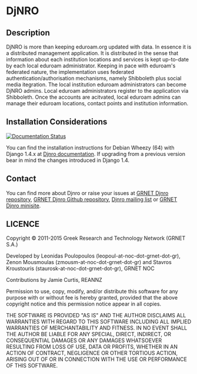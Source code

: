 # DjNRO

## Description
DjNRO is more than keeping eduroam.org updated with data. In essence it is a distributed management application.
It is distributed in the sense that information about each institution locations and services is kept up-to-date by each local eduroam administrator.
Keeping in pace with eduroam's federated nature, the implementation uses federated authentication/authorisation mechanisms, namely Shibboleth plus social media itegration.
The local institution eduroam administrators can become DjNRO admins. Local eduroam administrators register to the application via Shibboleth.
Once the accounts are acitvated, local eduroam admins can manage their eduroam locations, contact points and institution information.

## Installation Considerations
[![Documentation Status](https://readthedocs.org/projects/djnro/badge/?version=latest)](https://readthedocs.org/projects/djnro/?badge=latest)

You can find the installation instructions for Debian Wheezy (64)
with Django 1.4.x at [Djnro documentation](http://djnro.readthedocs.org).
If upgrading from a previous version bear in mind the changes introduced in Django 1.4.

## Contact

You can find more about Djnro or raise your issues at [GRNET Djnro
repository](https://code.grnet.gr/djnro), [GRNET Djnro Github repository](https://github.com/grnet/djnro), [Djnro mailing list](https://lists.grnet.gr/wws/info/djnro) or [GRNET Djnro minisite](http://djnro.grnet.gr/).

## LICENCE
Copyright © 2011-2015 Greek Research and Technology Network (GRNET S.A.)

Developed by Leonidas Poulopoulos (leopoul-at-noc-dot-grnet-dot-gr),
Zenon Mousmoulas (zmousm-at-noc-dot-grnet-dot-gr) and Stavros Kroustouris
(staurosk-at-noc-dot-grnet-dot-gr), GRNET NOC

Contributions by Jamie Curtis, REANNZ

Permission to use, copy, modify, and/or distribute this software for any
purpose with or without fee is hereby granted, provided that the above
copyright notice and this permission notice appear in all copies.

THE SOFTWARE IS PROVIDED "AS IS" AND THE AUTHOR DISCLAIMS ALL WARRANTIES WITH REGARD
TO THIS SOFTWARE INCLUDING ALL IMPLIED WARRANTIES OF MERCHANTABILITY AND
FITNESS. IN NO EVENT SHALL THE AUTHOR BE LIABLE FOR ANY SPECIAL, DIRECT, INDIRECT, OR
CONSEQUENTIAL DAMAGES OR ANY DAMAGES WHATSOEVER RESULTING FROM LOSS OF USE,
DATA OR PROFITS, WHETHER IN AN ACTION OF CONTRACT, NEGLIGENCE OR OTHER TORTIOUS
ACTION, ARISING OUT OF OR IN CONNECTION WITH THE USE OR PERFORMANCE OF THIS
SOFTWARE.
